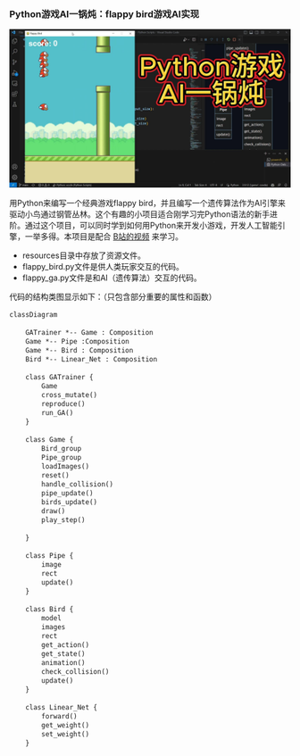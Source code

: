 

### Python游戏AI一锅炖：flappy bird游戏AI实现

![Cover](Cover.jpg)

用Python来编写一个经典游戏flappy bird，并且编写一个遗传算法作为AI引擎来驱动小鸟通过钢管丛林。这个有趣的小项目适合刚学习完Python语法的新手进阶。通过这个项目，可以同时学到如何用Python来开发小游戏，开发人工智能引擎，一举多得。本项目是配合 [B站的视频](https://www.bilibili.com/video/BV1ih411c7tZ/?vd_source=9823abc7527f2f96369ae2945286dc3f) 来学习。

- resources目录中存放了资源文件。
- flappy_bird.py文件是供人类玩家交互的代码。
- flappy_ga.py文件是和AI（遗传算法）交互的代码。

代码的结构类图显示如下：（只包含部分重要的属性和函数）


```mermaid
classDiagram

    GATrainer *-- Game : Composition
    Game *-- Pipe :Composition
    Game *-- Bird : Composition
    Bird *-- Linear_Net : Composition

    class GATrainer {
        Game
        cross_mutate()
        reproduce()
        run_GA()
    }

    class Game {
        Bird_group
        Pipe_group
        loadImages()
        reset()
        handle_collision()
        pipe_update()
        birds_update()
        draw()
        play_step()

    }
    
    class Pipe {
        image
        rect
        update()
    }
    
    class Bird {
        model
        images
        rect
        get_action()
        get_state()
        animation()
        check_collision()
        update()
    }

    class Linear_Net {
        forward()
        get_weight()
        set_weight()
    }

```